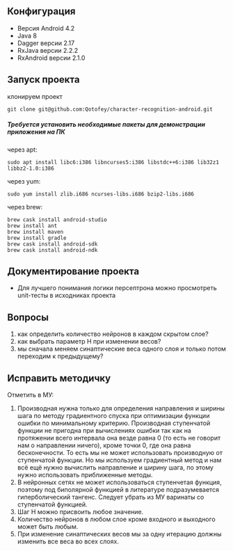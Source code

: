 ## Конфигурация
* Версия Android 4.2
* Java 8
* Dagger версии 2.17
* RxJava версии 2.2.2
* RxAndroid версии 2.1.0
## Запуск проекта
клонируем проект
```
git clone git@github.com:Qotofey/character-recognition-android.git
```
##### Требуется установить необходимые пакеты для демонстрации приложения на ПК
через apt:
```
sudo apt install libc6:i386 libncurses5:i386 libstdc++6:i386 lib32z1 libbz2-1.0:i386
```
через yum:
```
sudo yum install zlib.i686 ncurses-libs.i686 bzip2-libs.i686
```
через brew:
```
brew cask install android-studio 
brew install ant
brew install maven
brew install gradle
brew cask install android-sdk
brew cask install android-ndk
```
## Документирование проекта
* Для лучшего понимания логики персептрона можно просмотреть unit-тесты в исходниках проекта


## Вопросы
1. как определить количество нейронов в каждом скрытом слое?
2. как выбрать параметр H при изменении весов?
2. мы сначала меняем синаптические веса одного слоя и только потом переходим к предыдущему?

## Исправить методичку
Отметить в МУ: 
1) Производная нужна только для определения направления и ширины шага по методу 
градиентного спуска при оптимизации функции ошибки по минимальному критерию. 
Производная ступенчатой функции не 
пригодна при вычислениях ошибки так как на протяжении всего интервала она везде равна 0 
(то есть не говорит нам о направлении ничего), кроме точки 0, где она равна бесконечности. 
То есть мы не может использовать производную от ступенчатой функции. Но мы используем градиентный 
метод и нам всё ещё нужно вычислить направление и ширину шага, по этому нужно использовать 
приближенные методы.
2) В нейронных сетях не может использоваться ступенчетая функция, поэтому под биполярной функцией 
в литературе подразумевается гиперболический тангенс. Следует убрать из МУ варинаты со ступенчатой функцией.
3) Шаг H можно присвоить любое значение.
4) Количество нейронов в любом слое кроме входного и выходного может быть любым.
5) При изменение синаптических весов мы за одну итерацию должны изменить все веса во всех слоях.


